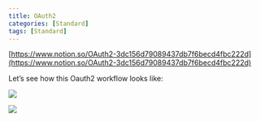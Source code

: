 ```yaml
---
title: OAuth2
categories: [Standard]
tags: [Standard]
---
```


[https://www.notion.so/OAuth2-3dc156d79089437db7f6becd4fbc222d](https://www.notion.so/OAuth2-3dc156d79089437db7f6becd4fbc222d)


Let’s see how this Oauth2 workflow looks like:


![](https://prod-files-secure.s3.us-west-2.amazonaws.com/9960fb2a-b75e-4bea-a8f9-b00925db1215/3bce41e0-99e8-4ebd-9701-e2bc9cbb79a2/Untitled.png?X-Amz-Algorithm=AWS4-HMAC-SHA256&X-Amz-Content-Sha256=UNSIGNED-PAYLOAD&X-Amz-Credential=ASIAZI2LB4667LHOGFUD%2F20250717%2Fus-west-2%2Fs3%2Faws4_request&X-Amz-Date=20250717T202727Z&X-Amz-Expires=3600&X-Amz-Security-Token=IQoJb3JpZ2luX2VjEGUaCXVzLXdlc3QtMiJHMEUCICyKPQA%2Fv5oE2SrQoc016szIkx4KXOl%2BdBoqDuES072sAiEAwL%2BPByiiqu25rxS7DStFcbQLt9AQaedC7EiQiemRFzoq%2FwMIfhAAGgw2Mzc0MjMxODM4MDUiDPKv7Z8R6c8mt50yqyrcA7PbQR0ibQMeSY5K8pPcwjCSimucFqdzuhLu%2FPPV8GlTnlUYJdqkAdSvYBGru5w%2BESKCSxafejqysWgoO%2FVGEx5xay9Iso5%2BUmdQJAEYhLYFdHHrxRbfAOlunt4BrtbklZCmPyB1VwG8cFN9xuh%2FnXZHMqz7CargreC%2FFTNGtCTKhocSVT6I8t1Y0MR1uj9O5VcpO27gpdQHfBDdcDHQndyuqJ358n4eOUkT7L3BSfyMn5QQoVkXkdZwz9Ccp%2Ff4rCGW%2FJzgZ%2F%2B3RPk%2B1WzZ8bFqkVHpnA0XSqXgJlanlqlncqd2S0BXxTx3VBegT%2F3cKNN3Jdf1%2B26ExJAfa9u0t1FOaHY2TLmPDNnYjLynl5Khiqi33tcRIM3cfMhXTu8V0XqdFYIX7vOiztbrc9OxvHJA2sopRt97jjnDKXE3oZqHcA33f84S1lm6GatAvxc4BwPA1PsjdtFBlq8Pmk0VFpzWLX4dWp8J4OKerctfLmt%2BSTS9R2E%2Bbd%2FLMDrKvujocRiq4SeBLAIu0zt44J0URo5mGceu67BHHBBhW60mIfefwCpXt%2FdVd0iblLx%2Fxycg6MPztVOKp%2Bmu2rYjADw2lu12Czr5rDqLRYYek53Edh27gZ8rKB56%2FyfF5P3HMIK45cMGOqUBrJecIKrPi6sWeL4O7ljtCEGYd1dwzOVKK8BuQj1aeHmod4L84ptPam3SDiAGof6ABpS3w0dYKdrELtkz8qZKTjeu2mAc0yr%2BS0Iayl2jMA91sHK0iSDRXrCZKNH4ZRCGSCdyKpEu3TVhwbSVeBUaTzrEB2DWnmgyrI84DwzT9nL9XFhnG2%2BgpG77xCY0Xi6Ccca57ksjuV81y1JK%2BTTVqFjT5red&X-Amz-Signature=bbdb6cce51b260121885edf3c57c44e2f4bb7bd65cb1e6481ae26e39d7facda9&X-Amz-SignedHeaders=host&x-amz-checksum-mode=ENABLED&x-id=GetObject)


![](https://prod-files-secure.s3.us-west-2.amazonaws.com/9960fb2a-b75e-4bea-a8f9-b00925db1215/27d32b66-de43-41de-80f7-7edb81d1190f/Untitled.png?X-Amz-Algorithm=AWS4-HMAC-SHA256&X-Amz-Content-Sha256=UNSIGNED-PAYLOAD&X-Amz-Credential=ASIAZI2LB4667LHOGFUD%2F20250717%2Fus-west-2%2Fs3%2Faws4_request&X-Amz-Date=20250717T202727Z&X-Amz-Expires=3600&X-Amz-Security-Token=IQoJb3JpZ2luX2VjEGUaCXVzLXdlc3QtMiJHMEUCICyKPQA%2Fv5oE2SrQoc016szIkx4KXOl%2BdBoqDuES072sAiEAwL%2BPByiiqu25rxS7DStFcbQLt9AQaedC7EiQiemRFzoq%2FwMIfhAAGgw2Mzc0MjMxODM4MDUiDPKv7Z8R6c8mt50yqyrcA7PbQR0ibQMeSY5K8pPcwjCSimucFqdzuhLu%2FPPV8GlTnlUYJdqkAdSvYBGru5w%2BESKCSxafejqysWgoO%2FVGEx5xay9Iso5%2BUmdQJAEYhLYFdHHrxRbfAOlunt4BrtbklZCmPyB1VwG8cFN9xuh%2FnXZHMqz7CargreC%2FFTNGtCTKhocSVT6I8t1Y0MR1uj9O5VcpO27gpdQHfBDdcDHQndyuqJ358n4eOUkT7L3BSfyMn5QQoVkXkdZwz9Ccp%2Ff4rCGW%2FJzgZ%2F%2B3RPk%2B1WzZ8bFqkVHpnA0XSqXgJlanlqlncqd2S0BXxTx3VBegT%2F3cKNN3Jdf1%2B26ExJAfa9u0t1FOaHY2TLmPDNnYjLynl5Khiqi33tcRIM3cfMhXTu8V0XqdFYIX7vOiztbrc9OxvHJA2sopRt97jjnDKXE3oZqHcA33f84S1lm6GatAvxc4BwPA1PsjdtFBlq8Pmk0VFpzWLX4dWp8J4OKerctfLmt%2BSTS9R2E%2Bbd%2FLMDrKvujocRiq4SeBLAIu0zt44J0URo5mGceu67BHHBBhW60mIfefwCpXt%2FdVd0iblLx%2Fxycg6MPztVOKp%2Bmu2rYjADw2lu12Czr5rDqLRYYek53Edh27gZ8rKB56%2FyfF5P3HMIK45cMGOqUBrJecIKrPi6sWeL4O7ljtCEGYd1dwzOVKK8BuQj1aeHmod4L84ptPam3SDiAGof6ABpS3w0dYKdrELtkz8qZKTjeu2mAc0yr%2BS0Iayl2jMA91sHK0iSDRXrCZKNH4ZRCGSCdyKpEu3TVhwbSVeBUaTzrEB2DWnmgyrI84DwzT9nL9XFhnG2%2BgpG77xCY0Xi6Ccca57ksjuV81y1JK%2BTTVqFjT5red&X-Amz-Signature=bcbeaf6649313d1dde17e2efd625cfdb85a3ffa3a59500dec178384e4b50a5cd&X-Amz-SignedHeaders=host&x-amz-checksum-mode=ENABLED&x-id=GetObject)

